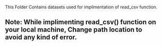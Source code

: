 This Folder Contains datasets used for implimentation of read_csv function. 

## Note: While implimenting read_csv() function on your local machine, Change path location to avoid any kind of error.
